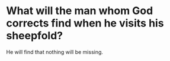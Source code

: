 # What will the man whom God corrects find when he visits his sheepfold?

He will find that nothing will be missing.
